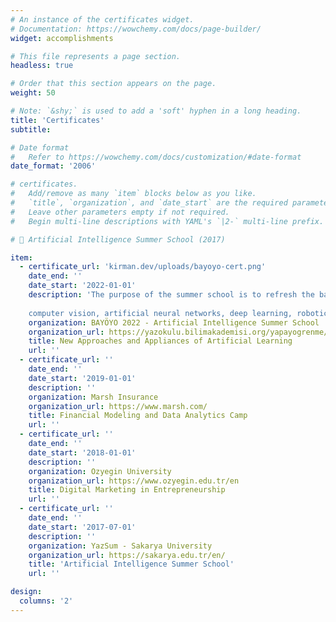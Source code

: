 ```yaml
---
# An instance of the certificates widget.
# Documentation: https://wowchemy.com/docs/page-builder/
widget: accomplishments

# This file represents a page section.
headless: true

# Order that this section appears on the page.
weight: 50

# Note: `&shy;` is used to add a 'soft' hyphen in a long heading.
title: 'Certificates'
subtitle:

# Date format
#   Refer to https://wowchemy.com/docs/customization/#date-format
date_format: '2006'

# certificates.
#   Add/remove as many `item` blocks below as you like.
#   `title`, `organization`, and `date_start` are the required parameters.
#   Leave other parameters empty if not required.
#   Begin multi-line descriptions with YAML's `|2-` multi-line prefix.

#  Artificial Intelligence Summer School (2017)

item:
  - certificate_url: 'kirman.dev/uploads/bayoyo-cert.png'
    date_end: ''
    date_start: '2022-01-01'
    description: 'The purpose of the summer school is to refresh the basic knowledge required for research in the following areas, to provide information about the latest research developments, to bring together industry and graduate students, to provide interaction between thesis students and instructors who are experts in their fields.
    
    computer vision, artificial neural networks, deep learning, robotics, bioinformatics, natural language'
    organization: BAYÖYO 2022 - Artificial Intelligence Summer School
    organization_url: https://yazokulu.bilimakademisi.org/yapayogrenme/2022/
    title: New Approaches and Appliances of Artificial Learning 
    url: ''
  - certificate_url: ''
    date_end: ''
    date_start: '2019-01-01'
    description: ''
    organization: Marsh Insurance
    organization_url: https://www.marsh.com/
    title: Financial Modeling and Data Analytics Camp
    url: ''
  - certificate_url: ''
    date_end: ''
    date_start: '2018-01-01'
    description: ''
    organization: Ozyegin University
    organization_url: https://www.ozyegin.edu.tr/en
    title: Digital Marketing in Entrepreneurship
    url: ''
  - certificate_url: ''
    date_end: ''
    date_start: '2017-07-01'
    description: ''
    organization: YazSum - Sakarya University
    organization_url: https://sakarya.edu.tr/en/
    title: 'Artificial Intelligence Summer School'
    url: ''

design:
  columns: '2'
---
```


